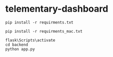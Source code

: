 # telementary-dashboard

```
pip install -r requirments.txt
```

```
pip install -r requirments_mac.txt
```
```
flask\Scripts\activate
cd backend
python app.py
```
